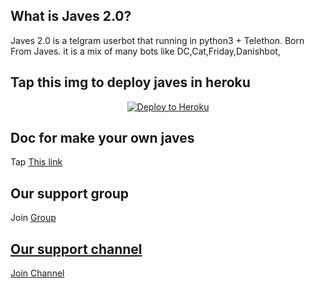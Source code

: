 
## What is Javes 2.0?
Javes 2.0 is a telgram userbot that running in python3 + Telethon.
Born From Javes.
it is a mix of many bots like DC,Cat,Friday,Danishbot,
## Tap this img to deploy javes in heroku
<p align="center"><a href="https://heroku.com/deploy?template=https://github.com/Javes786/javes-2.0/blob/main"> <img src="https://www2.assets.heroku.com/assets/elements/elements-buttons-2-4867044559069b937ba0fd078f5604f310a49928bd1b59fb3d2f0ff96e0d97c8.svg" alt="Deploy to Heroku" /></a></p>



## Doc for make your own javes
Tap <a href="https://telegra.ph/HOW-MAKE-JAVESTELEGRAM-USER-BOT-07-05">This link</a> 



## Our support group
Join <a href="https://t.me/javes_support">Group


## Our support channel 
Join <a href="http://t.me/javes2support">Channel




